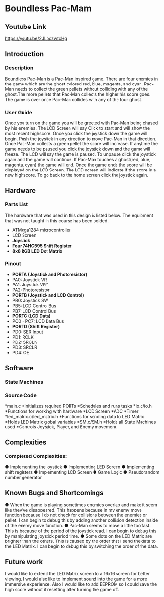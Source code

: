 # Boundless Pac-Mam

## Youtube Link

https://youtu.be/2JLbczwtcHg

## Introduction

### Description

Boundless Pac-Man is a Pac-Man inspired game. There are four enemies in the game
which are the ghost colored red, blue, magenta, and cyan. Pac-Man needs to collect the green
pellets without colliding with any of the ghost.The more pellets that Pac-Man collects the higher
his score goes. The game is over once Pac-Man collides with any of the four ghost.


### User Guide

Once you turn on the game you will be greeted with Pac-Man being chased by his
enemies. The LCD Screen will say Click to start and will show the most recent highscore. Once
you click the joystick down the game will begin.
Push the joystick in any direction to move Pac-Man in that direction. Once Pac-Man
collects a green pellet the score will increase.
If anytime the game needs to be paused you click the joystick down and the game will
freeze. The LCD will say the game is paused. To unpause click the joystick again and the game
will continue.
If Pac-Man touches a ghost(red, blue, magenta, cyan) the game will end. Once the game
ends the score will be displayed on the LCD Screen. The LCD screen will indicate if the score is
a new highscore.
To go back to the home screen click the joystick again.


## Hardware

### Parts List

The hardware that was used in this design is listed below. The equipment that was not
taught in this course has been bolded.
* ATMega1284 microcontroller
* LCD Screen
* __Joystick__
* __Four 74HC595 Shift Register__
* __8x8 RGB LED Dot Matrix__

### Pinout
* __PORTA (Joystick and Photoresistor)__ 
 * PA0: Joystick VR
 * PA1: Joystick VRY
 * PA2: Photoresistor
* __PORTB (Joystick and LCD Control)__
 * PB0: Joystick SW
 * PB5: LCD Control Bus
 * PB7: LCD Control Bus
* __PORTC (LCD Data)__
 * PC0 - PC7: LCD Data Bus
* __PORTD (Shift Register)__
 * PD0: SER Input
 * PD1: RCLK
 * PD2: SRCLK
 * PD3: SRCLR
 * PD4: OE


## Software

### State Machines




### Source Code
*main.c
  *Initializes required PORTs
  *Schedules and runs tasks
*io.c/io.h
  *Functions for working with hardware
    *LCD Screen
    *ADC
    *Timer
*led_matrix.c/led_matrix.h
  *Functions for sending data to LED Matrix
  *Holds LED Matrix global variables
*SM.c/SM.h
  *Holds all State Machines used
  *Controls Joystick, Player, and Enemy movement

## Complexities

### Completed Complexities:
● Implementing the joystick
● Implementing LED Screen
● Implementing shift registers
● Implementing LCD Screen
● Game Logic
● Pseudorandom number generator

## Known Bugs and Shortcomings
● When the game is playing sometimes enemies overlap and make it seem like they’ve
disappeared. This happens because in my enemy move function because I do not check
for collisions between the enemies or pellet. I can begin to debug this by adding another
collision detection inside of the enemy move function.
● Pac-Man seems to move a little too fast. This is because of the period of the joystick
read. I can begin to debug this by manipulating joystick period time.
● Some dots on the LED Matrix are brighter than the others. This is caused by the order
that I send the data to the LED Matrix. I can begin to debug this by switching the order of
the data.
## Future work

I would like to extend the LED Matrix screen to a 16x16 screen for better viewing. I would also
like to implement sound into the game for a more immersive experience. Also I would like to add
EEPROM so I could save the high score without it resetting after turning the game off.
